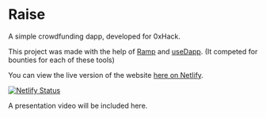 # Raise
A simple crowdfunding dapp, developed for 0xHack.

This project was made with the help of [Ramp](ramp.network) and [useDapp](usedapp.io). (It competed for bounties for each of these tools)

You can view the live version of the website [here on Netlify](0xraise.netlify.com). 

[![Netlify Status](https://api.netlify.com/api/v1/badges/d17fd503-36d2-4498-b6a3-0d82174d2d5d/deploy-status)](https://app.netlify.com/sites/0xraise/deploys)



A presentation video will be included here.